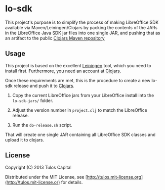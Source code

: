 # lo-sdk

This project's purpose is to simplify the process of making LibreOffice SDK
available via Maven/Leiningen/Clojars by packing the contents of the JARs in
the LibreOffice Java SDK jar files into one single JAR, and pushing that as
an artifact to the public [Clojars Maven repository](http://clojars.org)

## Usage

This project is based on the excellent
[Leiningen](https://github.com/technomancy/leiningen) tool, which you need to
install first.  Furthermore, you need an account at
[Clojars](http://clojars.org).

Once these requirements are met, this is the procedure to create a new
lo-sdk release and push it to [Clojars](http://clojars.org/tulos/lo-sdk).

1. Copy the current LibreOffice jars from your LibreOffice install into
the `lo-sdk-jars/` folder.

2. Adjust the version number in `project.clj` to match the LibreOffice release.

4. Run the `do-release.sh` script.

That will create one single JAR containing all LibreOffice SDK classes
and upload it to clojars.

## License

Copyright (C) 2013 Tulos Capital

Distributed under the MIT License, see
[http://tulos.mit-license.org](http://tulos.mit-license.or)
for details.
